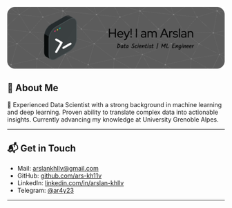 ![Banner](HEADER.png)

## 👋 About Me

💬 Experienced Data Scientist with a strong background in machine learning and deep learning. Proven ability to translate complex data into actionable insights. Currently advancing my knowledge at University Grenoble
Alpes.

---

## 📬 Get in Touch

- Mail: arslankhllv@gmail.com
- GitHub: [github.com/ars-kh11v](https://github.com/ars-kh11v)
- LinkedIn: [linkedin.com/in/arslan-khllv](https://linkedin.com/in/arslan-khllv)
- Telegram: [@ar4y23](https://t.me/ar4y23)
---

